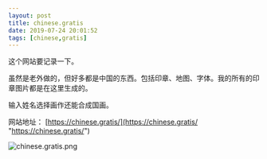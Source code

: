 ```yaml
---
layout: post
title: chinese.gratis
date: 2019-07-24 20:01:52
tags: [chinese,gratis]
---
```

这个网站要记录一下。

虽然是老外做的，但好多都是中国的东西。包括印章、地图、字体。我的所有的印章图片都是在这里生成的。

输入姓名选择画作还能合成国画。

网站地址：
[https://chinese.gratis/](https://chinese.gratis/ "https://chinese.gratis/")
<!---more--->
![chinese.gratis.png](https://i.loli.net/2019/07/24/5d384aaf0b67027578.png)